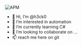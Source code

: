 ![APM](https://img.shields.io/apm/l/vim-mode?style=for-the-badge)

- 👋 Hi, I’m @h3ck0
- 👀 I’m interested in automation
- 🌱 I’m currently learning C#
- 💞️ I’m looking to collaborate on ...
- 📫  reach me here on git

<!---
h3ck0/h3ck0 is a ✨ special ✨ repository because its `README.md` (this file) appears on your GitHub profile.
You can click the Preview link to take a look at your changes.
--->
